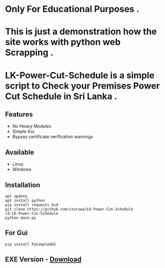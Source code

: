 # Only For Educational Purposes .
# This is just a demonstration how the site works with python web Scrapping .

# LK-Power-Cut-Schedule is a simple script to Check your Premises Power Cut Schedule in Sri Lanka .

## Features 
* No Heavy Modules
* Simple Gui
* Bypass certificate verification warnings 

## Available
* Linux
* Windows

## Installation

```
apt update
apt install python
pip install requests bs4
git clone https://github.com/isuruwa/LK-Power-Cut-Schedule
cd LK-Power-Cut-Schedule
python main.py
```
## For Gui 

```
pip install PySimpleGUI
```

## EXE Version - <a href="https://github.com/isuruwa/LK-Power-Cut-Schedule/releases/tag/EXE">Download</a>

